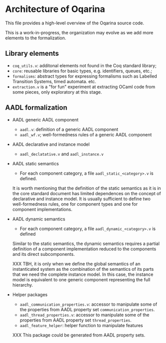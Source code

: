 # Architecture of Oqarina

This file provides a high-level overview of the Oqarina source code.

This is a work-in-progress, the organization may evolve as we add more elements to the formalization.

## Library elements

* `coq_utils.v`: additonal elements not found in the Coq standard library;
* `core`: reusable libraries for basic types, e.g. identifiers, queues, etc.;
* `formalisms`: abstract types for expressing formalisms such as Labelled Transition Systems, timed automata. etc.
* `extraction.v` is a "for fun" experiment at extracting OCaml code from some pieces, only exploratory at this stage.

## AADL formalization

* AADL generic AADL component
    * `aadl.v`: definition of a generic AADL component
    * `aadl_wf.v`; well-formedness rules of a generic AADL component

* AADL declarative and instance model
    * `aadl_declatative.v` and `aadl_instance.v`

* AADL static semantics
    * For each component category, a file `aadl_static_<category>.v` is defined.

    It is worth mentioning that the definition of the static semantics as it is in the core standard document has limited dependences on the concept of declarative and instance model. It is usually sufficient to define two well-formedness rules, one for component types and one for component implementations.

* AADL dynamic semantics
    * For each component category, a file `aadl_dynamic_<category>.v` is defined

    Similar to the static semantics, the dynamic semantics requires a partial definition of a component implementation reduced to the components and its direct subcomponents.

    XXX TBH, it is only when we define the global semantics of an instanticated system as the combination of the semantics of its parts that we need the complete instance model. In this case, the instance model is equivalent to one generic component representing the full hierarchy.

* Helper packages
    * `aadl_communication_properties.v`: accessor to manipulate some of the properties from AADL property set `communication_properties`.
    * `aadl_thread_properties.v`: accessor to manipulate some of the properties from AADL property set `thread_properties`.
    * `aadl_feature_helper`: helper function to manipulate features

    XXX This package could be generated from AADL property sets.